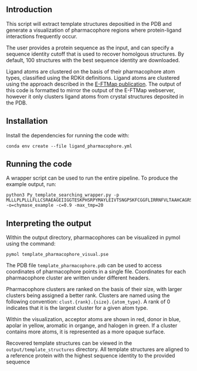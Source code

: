 ## Introduction

This script will extract template structures depositied in the PDB and generate a visualization of pharmacophore regions where protein-ligand interactions frequently occur. 

The user provides a protein sequence as the input, and can specify a sequence identity cutoff that is used to recover homolgous structures. By default, 100 structures with the best sequence identity are downloaded.

Ligand atoms are clustered on the basis of their pharmacophore atom types, classified using the RDKit definitions.
Ligand atoms are clustered using the approach described in the [E-FTMap publication](https://doi.org/10.1021/acs.jcim.3c01969). The output of this code is formatted to mirror the output of the E-FTMap webserver, however it only clusters ligand atoms from crystal structures deposited in the PDB.

## Installation
Install the dependencies for running the code with:
```
conda env create --file ligand_pharmacophore.yml
```

## Running the code
A wrapper script can be used to run the entire pipeline. To produce the example output, run:
```
python3 Py_template_searching_wrapper.py -p MLLLPLPLLLFLLCSRAEAGEIIGGTESKPHSRPYMAYLEIVTSNGPSKFCGGFLIRRNFVLTAAHCAGRSITVTLGAHNITEEEDTWQKLEVIKQFRHPKYNTSTLHHDIMLLKLKEKASLTLAVGTLPFPSQKNFVPPGRMCRVAGWGRTGVLKPGSDTLQEVKLRLMDPQACSHFRDFDHNLQLCVGNPRKTKSAFKGDSGGPLLCAGVAQGIVSYGRSDAKPPAVFTRISHYRPWINQILQAN -o=chymase_example -c=0.9 -max_tmp=20
```

## Interpreting the output
Within the output directory, pharmacophores can be visualized in pymol using the command:
```
pymol template_pharmacophore_visual.pse
```

The PDB file ```template_pharmacophore.pdb``` can be used to access coordinates of pharmacophore points in a single file. Coordinates for each pharmacophore cluster are written under different headers.

Pharmacophore clusters are ranked on the basis of their size, with larger clusters being assigned a better rank. Clusters are named using the following convention: ```clust.{rank}.{size}.{atom_type}```. A rank of 0 indicates that it is the largest cluster for a given atom type.

Within the visualization, acceptor atoms are shown in red, donor in blue, apolar in yellow, aromatic in organge, and halogen in green. If a cluster contains more atoms, it is represented as a more opaque surface.

Recovered template structures can be viewed in the ```output/template_structures``` directory. All template structures are aligned to a reference protein with the highest sequence identity to the provided sequence
